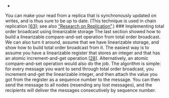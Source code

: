 *  
You can make your read from a replica that is synchronously updated on writes, and is thus sure
to be up to date. (This technique is used in chain replication
[[63](ch09.html#vanRenesse2004td)]; see also [“Research on Replication”](ch05.html#sidebar_replication_research).) ### Implementing total order broadcast using linearizable storage 
The last section showed how to build a linearizable compare-and-set operation from total order
broadcast. We can also turn it around, assume that we have linearizable storage, and show how to
build total order broadcast from it. 
The easiest way is to assume you have a linearizable register that stores an integer and that has an
atomic increment-and-get operation [[28](ch09.html#Herlihy1991gk)].
Alternatively, an atomic compare-and-set operation would also do the job. The algorithm is simple: for every message you want to send through total order broadcast, you
increment-and-get the linearizable integer, and then attach the value you got from the register as a
sequence number to the message. You can then send the message to all nodes (resending any lost
messages), and the recipients will deliver the messages consecutively by sequence number.